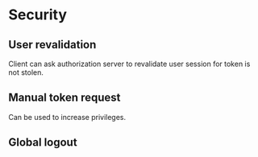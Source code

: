 # Security

## User revalidation

Client can ask authorization server to revalidate user session for
token is not stolen.


## Manual token request

Can be used to increase privileges.


## Global logout


